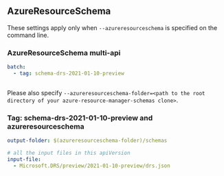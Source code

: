 ## AzureResourceSchema

These settings apply only when `--azureresourceschema` is specified on the command line.

### AzureResourceSchema multi-api

``` yaml $(azureresourceschema) && $(multiapi)
batch:
  - tag: schema-drs-2021-01-10-preview
  
```

Please also specify `--azureresourceschema-folder=<path to the root directory of your azure-resource-manager-schemas clone>`.

### Tag: schema-drs-2021-01-10-preview and azureresourceschema

``` yaml $(tag) == 'schema-drs-2021-01-10-preview' && $(azureresourceschema)
output-folder: $(azureresourceschema-folder)/schemas

# all the input files in this apiVersion
input-file:
  - Microsoft.DRS/preview/2021-01-10-preview/drs.json
```
